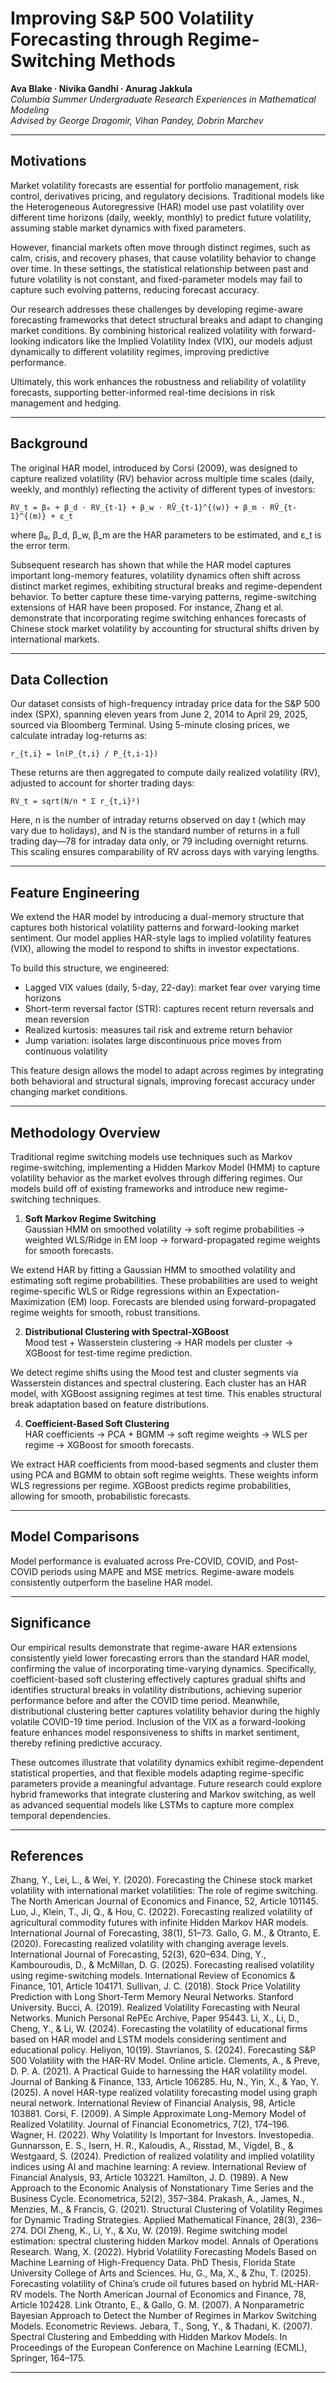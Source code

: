 # Improving S&P 500 Volatility Forecasting through Regime-Switching Methods

**Ava Blake · Nivika Gandhi · Anurag Jakkula**  
*Columbia Summer Undergraduate Research Experiences in Mathematical Modeling*  
*Advised by George Dragomir, Vihan Pandey, Dobrin Marchev*

---

## Motivations

Market volatility forecasts are essential for portfolio management, risk control, derivatives pricing, and regulatory decisions. Traditional models like the Heterogeneous Autoregressive (HAR) model use past volatility over different time horizons (daily, weekly, monthly) to predict future volatility, assuming stable market dynamics with fixed parameters.

However, financial markets often move through distinct regimes, such as calm, crisis, and recovery phases, that cause volatility behavior to change over time. In these settings, the statistical relationship between past and future volatility is not constant, and fixed-parameter models may fail to capture such evolving patterns, reducing forecast accuracy.

Our research addresses these challenges by developing regime-aware forecasting frameworks that detect structural breaks and adapt to changing market conditions. By combining historical realized volatility with forward-looking indicators like the Implied Volatility Index (VIX), our models adjust dynamically to different volatility regimes, improving predictive performance.

Ultimately, this work enhances the robustness and reliability of volatility forecasts, supporting better-informed real-time decisions in risk management and hedging.

---

## Background

The original HAR model, introduced by Corsi (2009), was designed to capture realized volatility (RV) behavior across multiple time scales (daily, weekly, and monthly) reflecting the activity of different types of investors:

```
RV_t = β₀ + β_d · RV_{t-1} + β_w · RV̄_{t-1}^{(w)} + β_m · RV̄_{t-1}^{(m)} + ε_t
```

where β₀, β_d, β_w, β_m are the HAR parameters to be estimated, and ε_t is the error term.

Subsequent research has shown that while the HAR model captures important long-memory features, volatility dynamics often shift across distinct market regimes, exhibiting structural breaks and regime-dependent behavior. To better capture these time-varying patterns, regime-switching extensions of HAR have been proposed. For instance, Zhang et al. demonstrate that incorporating regime switching enhances forecasts of Chinese stock market volatility by accounting for structural shifts driven by international markets.

---

## Data Collection

Our dataset consists of high-frequency intraday price data for the S&P 500 index (SPX), spanning eleven years from June 2, 2014 to April 29, 2025, sourced via Bloomberg Terminal. Using 5-minute closing prices, we calculate intraday log-returns as:

```
r_{t,i} = ln(P_{t,i} / P_{t,i-1})
```

These returns are then aggregated to compute daily realized volatility (RV), adjusted to account for shorter trading days:

```
RV_t = sqrt(N/n * Σ r_{t,i}²)
```

Here, n is the number of intraday returns observed on day t (which may vary due to holidays), and N is the standard number of returns in a full trading day—78 for intraday data only, or 79 including overnight returns. This scaling ensures comparability of RV across days with varying lengths.

---

## Feature Engineering

We extend the HAR model by introducing a dual-memory structure that captures both historical volatility patterns and forward-looking market sentiment. Our model applies HAR-style lags to implied volatility features (VIX), allowing the model to respond to shifts in investor expectations.

To build this structure, we engineered:

- Lagged VIX values (daily, 5-day, 22-day): market fear over varying time horizons  
- Short-term reversal factor (STR): captures recent return reversals and mean reversion  
- Realized kurtosis: measures tail risk and extreme return behavior  
- Jump variation: isolates large discontinuous price moves from continuous volatility  

This feature design allows the model to adapt across regimes by integrating both behavioral and structural signals, improving forecast accuracy under changing market conditions.

---

## Methodology Overview

Traditional regime switching models use techniques such as Markov regime-switching, implementing a Hidden Markov Model (HMM) to capture volatility behavior as the market evolves through differing regimes. Our models build off of existing frameworks and introduce new regime-switching techniques.

1. **Soft Markov Regime Switching**  
   Gaussian HMM on smoothed volatility → soft regime probabilities → weighted WLS/Ridge in EM loop → forward-propagated regime weights for smooth forecasts.

We extend HAR by fitting a Gaussian HMM to smoothed volatility and estimating soft regime probabilities. These probabilities are used to weight regime-specific WLS or Ridge regressions within an Expectation-Maximization (EM) loop. Forecasts are blended using forward-propagated regime weights for smooth, robust transitions.

2. **Distributional Clustering with Spectral-XGBoost**  
   Mood test + Wasserstein clustering → HAR models per cluster → XGBoost for test-time regime prediction.

We detect regime shifts using the Mood test and cluster segments via Wasserstein distances and spectral clustering. Each cluster has an HAR model, with XGBoost assigning regimes at test time. This enables structural break adaptation based on feature distributions.

4. **Coefficient-Based Soft Clustering**  
   HAR coefficients → PCA + BGMM → soft regime weights → WLS per regime → XGBoost for smooth forecasts.

We extract HAR coefficients from mood-based segments and cluster them using PCA and BGMM to obtain soft regime weights. These weights inform WLS regressions per regime. XGBoost predicts regime probabilities, allowing for smooth, probabilistic forecasts.

---

## Model Comparisons

Model performance is evaluated across Pre-COVID, COVID, and Post-COVID periods using MAPE and MSE metrics. Regime-aware models consistently outperform the baseline HAR model.

---

## Significance

Our empirical results demonstrate that regime-aware HAR extensions consistently yield lower forecasting errors than the standard HAR model, confirming the value of incorporating time-varying dynamics. Specifically, coefficient-based soft clustering effectively captures gradual shifts and identifies structural breaks in volatility distributions, achieving superior performance before and after the COVID time period. Meanwhile, distributional clustering better captures volatility behavior during the highly volatile COVID-19 time period. Inclusion of the VIX as a forward-looking feature enhances model responsiveness to shifts in market sentiment, thereby refining predictive accuracy.

These outcomes illustrate that volatility dynamics exhibit regime-dependent statistical properties, and that flexible models adapting regime-specific parameters provide a meaningful advantage. Future research could explore hybrid frameworks that integrate clustering and Markov switching, as well as advanced sequential models like LSTMs to capture more complex temporal dependencies.


---

## References

Zhang, Y., Lei, L., & Wei, Y. (2020). Forecasting the Chinese stock market volatility with international market volatilities: The role of regime switching. The North American Journal of Economics and Finance, 52, Article 101145.
Luo, J., Klein, T., Ji, Q., & Hou, C. (2022). Forecasting realized volatility of agricultural commodity futures with infinite Hidden Markov HAR models. International Journal of Forecasting, 38(1), 51–73.
Gallo, G. M., & Otranto, E. (2020). Forecasting realized volatility with changing average levels. International Journal of Forecasting, 52(3), 620–634.
Ding, Y., Kambouroudis, D., & McMillan, D. G. (2025). Forecasting realised volatility using regime-switching models. International Review of Economics & Finance, 101, Article 104171.
Sullivan, J. C. (2018). Stock Price Volatility Prediction with Long Short-Term Memory Neural Networks. Stanford University.
Bucci, A. (2019). Realized Volatility Forecasting with Neural Networks. Munich Personal RePEc Archive, Paper 95443.
Li, X., Li, D., Cheng, Y., & Li, W. (2024). Forecasting the volatility of educational firms based on HAR model and LSTM models considering sentiment and educational policy. Heliyon, 10(19).
Stavrianos, S. (2024). Forecasting S&P 500 Volatility with the HAR-RV Model. Online article.
Clements, A., & Preve, D. P. A. (2021). A Practical Guide to harnessing the HAR volatility model. Journal of Banking & Finance, 133, Article 106285.
Hu, N., Yin, X., & Yao, Y. (2025). A novel HAR-type realized volatility forecasting model using graph neural network. International Review of Financial Analysis, 98, Article 103881.
Corsi, F. (2009). A Simple Approximate Long-Memory Model of Realized Volatility. Journal of Financial Econometrics, 7(2), 174–196.
Wagner, H. (2022). Why Volatility Is Important for Investors. Investopedia.
Gunnarsson, E. S., Isern, H. R., Kaloudis, A., Risstad, M., Vigdel, B., & Westgaard, S. (2024). Prediction of realized volatility and implied volatility indices using AI and machine learning: A review. International Review of Financial Analysis, 93, Article 103221.
Hamilton, J. D. (1989). A New Approach to the Economic Analysis of Nonstationary Time Series and the Business Cycle. Econometrica, 52(2), 357–384.
Prakash, A., James, N., Menzies, M., & Francis, G. (2021). Structural Clustering of Volatility Regimes for Dynamic Trading Strategies. Applied Mathematical Finance, 28(3), 236–274. DOI
Zheng, K., Li, Y., & Xu, W. (2019). Regime switching model estimation: spectral clustering hidden Markov model. Annals of Operations Research.
Wang, X. (2022). Hybrid Volatility Forecasting Models Based on Machine Learning of High-Frequency Data. PhD Thesis, Florida State University College of Arts and Sciences.
Hu, G., Ma, X., & Zhu, T. (2025). Forecasting volatility of China’s crude oil futures based on hybrid ML-HAR-RV models. The North American Journal of Economics and Finance, 78, Article 102428. Link
Otranto, E., & Gallo, G. M. (2007). A Nonparametric Bayesian Approach to Detect the Number of Regimes in Markov Switching Models. Econometric Reviews.
Jebara, T., Song, Y., & Thadani, K. (2007). Spectral Clustering and Embedding with Hidden Markov Models. In Proceedings of the European Conference on Machine Learning (ECML), Springer, 164–175.

---
